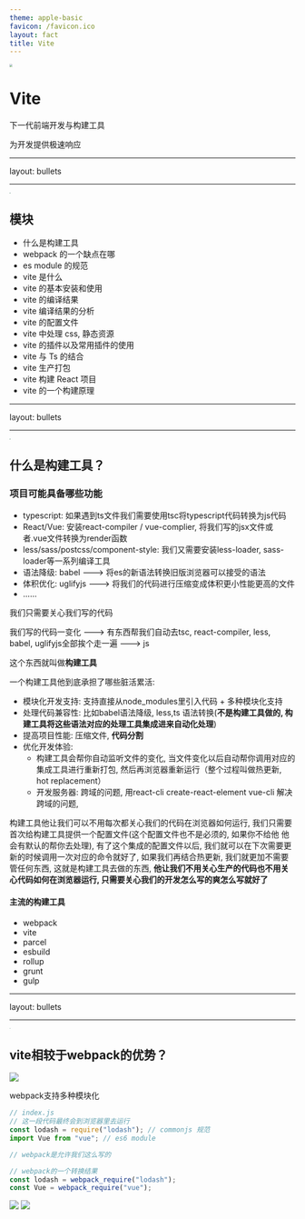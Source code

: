 ```yaml
---
theme: apple-basic
favicon: /favicon.ico
layout: fact
title: Vite
---
```


<img  src="/logo.png" style="zoom:30%;" class='mx-auto' />

# Vite

下一代前端开发与构建工具

为开发提供极速响应

<!--
Vite: 思维比较前卫而且先进的构建工具 他确实解决了一些webpack解决不了的问题。
目前使用vue-cli去构建vue项目的时候你要写的vue.config.js不再是webpack的配置而是vite的配置(目前只基于浏览器项目)
Vite是Vue团队的官方出品
Vite也支持直接构建react项目, 也支持构建angular项目, svelte项目也支持构建
-->

---
layout: bullets

---

<img v-motion-pop-visible  src="/logo.png" style="zoom:10%;" />

<br>

<div class='absolute  top-14  left-28'>

## 模块

</div>

<div v-click class='overflow-y-scroll max-h-[70%] '>

- 什么是构建工具
- webpack 的一个缺点在哪
- es module 的规范
- vite 是什么
- vite 的基本安装和使用
- vite 的编译结果
- vite 编译结果的分析
- vite 的配置文件
- vite 中处理 css, 静态资源
- vite 的插件以及常用插件的使用
- vite 与 Ts 的结合
- vite 生产打包
- vite 构建 React 项目
- vite 的一个构建原理

</div>

---
layout: bullets

---

<img v-motion-pop-visible  src="/logo.png" style="zoom:10%;" />

<div class='absolute  top-14  left-28'>

## 什么是构建工具？

</div>

### 项目可能具备哪些功能

- typescript: 如果遇到ts文件我们需要使用tsc将typescript代码转换为js代码   
- React/Vue: 安装react-compiler / vue-complier, 将我们写的jsx文件或者.vue文件转换为render函数
- less/sass/postcss/component-style: 我们又需要安装less-loader, sass-loader等一系列编译工具
- 语法降级: babel ---> 将es的新语法转换旧版浏览器可以接受的语法
- 体积优化: uglifyjs ---> 将我们的代码进行压缩变成体积更小性能更高的文件
- ……

我们只需要关心我们写的代码

我们写的代码一变化 ---> 有东西帮我们自动去tsc, react-compiler, less, babel, uglifyjs全部挨个走一遍 ---> js

这个东西就叫做**构建工具**

一个构建工具他到底承担了哪些脏活累活:

- 模块化开发支持: 支持直接从node_modules里引入代码 + 多种模块化支持
- 处理代码兼容性: 比如babel语法降级, less,ts 语法转换(**不是构建工具做的, 构建工具将这些语法对应的处理工具集成进来自动化处理**)
- 提高项目性能: 压缩文件, **代码分割**
- 优化开发体验: 
   - 构建工具会帮你自动监听文件的变化, 当文件变化以后自动帮你调用对应的集成工具进行重新打包, 然后再浏览器重新运行（整个过程叫做热更新, hot replacement）
   - 开发服务器: 跨域的问题, 用react-cli create-react-element vue-cli  解决跨域的问题, 

构建工具他让我们可以不用每次都关心我们的代码在浏览器如何运行, 我们只需要首次给构建工具提供一个配置文件(这个配置文件也不是必须的, 如果你不给他 他会有默认的帮你去处理), 有了这个集成的配置文件以后, 我们就可以在下次需要更新的时候调用一次对应的命令就好了, 如果我们再结合热更新, 我们就更加不需要管任何东西, 这就是构建工具去做的东西, **他让我们不用关心生产的代码也不用关心代码如何在浏览器运行, 只需要关心我们的开发怎么写的爽怎么写就好了**

#### 主流的构建工具
- webpack
- vite
- parcel
- esbuild
- rollup
- grunt
- gulp

<!--

想要知道什么是构建工具首先要知道一个项目可能具备哪些功能

这个代码浏览器是不认识的，需要用tsc把typescript转换为js代码

React/vue  返回一个 div   浏览器不认识  浏览器只认识 html css js 这时候我们需要安装react-compiler / vue-complier

less 浏览器也不认识  安装一系列编译工具

兼容老旧浏览器 语法降级

文件体积越小速率越快  性能越好

还有很多东西

我们每次稍微改一点点东西  都要把这些步骤走一遍，非常麻烦

App.tsx=>tsc=>App.jsx=>React-compalier=>js文件

有一个工具能把这些集成到一起

写react，vue项目本身支持模块化，看一下浏览器支持模块化，浏览器支持esmodule

引入lodash 浏览器报错  不能识别loadsh  只能通过/ ./ ../引入，浏览器不知道node_modules这个东西 

多种模块化 commonjs写法 也可以支持

处理代码兼容性  不是构建工具做的  构建工具将这些集成 自动化处理

打包： 将浏览器不认识的代码，交给构建工具进行编译处理的过程叫打包，打包完成后给我们一个浏览器可以认识的文件

优化开发体验

开发服务器，跨域问题，脚手架传一定的配置可以解决跨域问题  ？？怎么解决  

总结一下什么是构建工具，每次改一点执行顺序也不能错

听的有点懵也没事    只需要知道他做的是个集成的工作

vite 打包生产用到rollup   主流  webpack  vite  esbuild
-->

---
layout: bullets

---

<img v-motion-pop-visible  src="/logo.png" style="zoom:10%;" />

<div class='absolute  top-14  left-28'>

## vite相较于webpack的优势？

</div>

<div  class='overflow-y-scroll h-[400px]   '>

<img   src='/01.png' />


webpack支持多种模块化
```js
// index.js
// 这一段代码最终会到浏览器里去运行
const lodash = require("lodash"); // commonjs 规范
import Vue from "vue"; // es6 module

// webpack是允许我们这么写的

// webpack的一个转换结果
const lodash = webpack_require("lodash");
const Vue = webpack_require("vue");

```

<img   src='/02.png'   />

<img   src='/03.png' />


</div>




<!--
vite 背靠vue团队  解决了webpack解决不了的问题   

援引官方文档的话

起因: 我们的项目越大 =》工具（webpack）所要处理的js代码就越多 【跟webpack的一个构建过程（工作流程）有关系】

造成的结果: 构建工具需要很长时间才能启动开发服务器 (启动开发服务=>项目跑起来）

运行 yarn start  yarn dev  npm run start  npm run dev

启动一个项目要很长时间  很难受  这是webpack最大的一个缺陷

webpack的编译原理, AST 抽象语法分析的工具 分析出你写的这个js文件有哪些导入和导出操作

前端没办法该 构建工具运行在服务端，  yarn start 构建一个服务器，自己把你的文件改了

-->
